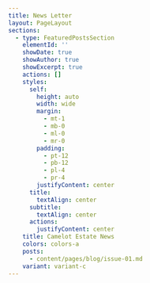 ```yaml
---
title: News Letter
layout: PageLayout
sections:
  - type: FeaturedPostsSection
    elementId: ''
    showDate: true
    showAuthor: true
    showExcerpt: true
    actions: []
    styles:
      self:
        height: auto
        width: wide
        margin:
          - mt-1
          - mb-0
          - ml-0
          - mr-0
        padding:
          - pt-12
          - pb-12
          - pl-4
          - pr-4
        justifyContent: center
      title:
        textAlign: center
      subtitle:
        textAlign: center
      actions:
        justifyContent: center
    title: Camelot Estate News
    colors: colors-a
    posts:
      - content/pages/blog/issue-01.md
    variant: variant-c
---
```

